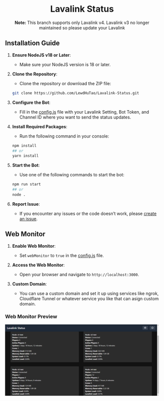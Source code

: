 <h1 align="center">Lavalink Status</h1>

<p align="center"><strong>Note:</strong> This branch supports only Lavalink v4. Lavalink v3 no longer maintained so please update your Lavalink</p>

## Installation Guide

1. **Ensure NodeJS v18 or Later**:
    - Make sure your NodeJS version is 18 or later.

2. **Clone the Repository**:
    - Clone the repository or download the ZIP file:
    ```sh
    git clone https://github.com/LewdHuTao/Lavalink-Status.git
    ```

3. **Configure the Bot**:
    - Fill in the [config.js](https://github.com/LewdHuTao/Lavalink-Status/blob/main/src/config.js) file with your Lavalink Setting, Bot Token, and Channel ID where you want to send the status updates.

4. **Install Required Packages**:
    - Run the following command in your console:
    ```sh
    npm install
    ## or
    yarn install
    ```

5. **Start the Bot**:
    - Use one of the following commands to start the bot:
    ```sh
    npm run start
    ## or
    node .
    ```

6. **Report Issue**:
    - If you encounter any issues or the code doesn’t work, please [create an issue](https://github.com/LewdHuTao/Lavalink-Status/issues).

## Web Monitor

1. **Enable Web Monitor**:
    - Set `webMonitor` to `true` in the [config.js](https://github.com/LewdHuTao/Lavalink-Status/blob/main/src/config.js) file.

2. **Access the Web Monitor**:
    - Open your browser and navigate to `http://localhost:3000`.

3. **Custom Domain**:
    - You can use a custom domain and set it up using services like ngrok, Cloudflare Tunnel or whatever service you like that can asign custom domain.

### Web Monitor Preview

![Web Monitor Preview](assets/image.png)
